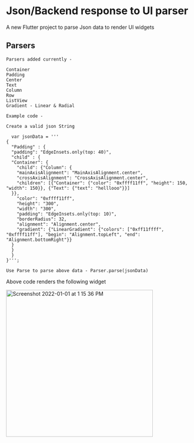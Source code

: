 # Json/Backend response to UI parser

A new Flutter project to parse Json data to render UI widgets


## Parsers

```
Parsers added currently - 

Container
Padding
Center
Text
Column
Row
ListView
Gradient - Linear & Radial

Example code - 

Create a valid json String 

  var jsonData = '''
{
  "Padding" : {
  "padding": "EdgeInsets.only(top: 40)",
  "child" : {
  "Container": {
    "child": {"Column": {
    "mainAxisAlignment": "MainAxisAlignment.center",
    "crossAxisAlignment": "CrossAxisAlignment.center",
    "children": [{"Container": {"color": "0xffff11ff", "height": 150, "width": 150}}, {"Text": {"text": "helllooo"}}]
  }},
    "color": "0xffff11ff",
    "height": "300",
    "width": "300",
    "padding": "EdgeInsets.only(top: 10)",
    "borderRadius": 32,
    "alignment": "Alignment.center",
    "gradient": {"LinearGradient": {"colors": ["0xff11ffff", "0xffff11ff"], "begin": "Alignment.topLeft", "end": "Alignment.bottomRight"}} 
  }
  }
  }
}''';

Use Parse to parse above data - Parser.parse(jsonData)
```

Above code renders the following widget 


<img width="399" alt="Screenshot 2022-01-01 at 1 15 36 PM" src="https://user-images.githubusercontent.com/40237701/147846363-a8545852-20e6-45da-b318-c5372259ae76.png">

